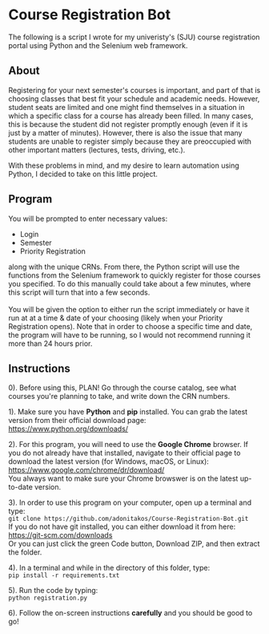 # Course Registration Bot
The following is a script I wrote for my univeristy's (SJU) course registration
portal using Python and the Selenium web framework.

## About
Registering for your next semester's courses is important, and part of that is choosing classes that best fit your schedule and academic needs. However, student seats are limited and one might find themselves in a situation in which a specific class for a course has already been filled. In many cases, this is because the student did not register promptly enough (even if it is just by a matter of minutes). However, there is also the issue that many students are unable to register simply because they are preoccupied with other important matters (lectures, tests, driving, etc.). <br>

With these problems in mind, and my desire to learn automation using Python, I decided to take on this little project.

## Program
You will be prompted to enter necessary values:
 - Login
 - Semester
 - Priority Registration

along with the unique CRNs. From there, the Python script will use the functions from the Selenium framework to quickly register for those courses you specified. To do this manually could take about a few minutes, where this script will turn that into a few seconds. <br><br>
You will be given the option to either run the script immediately or have it run at at a time & date of your choosing (likely when your Priority Registration opens). Note that in order to choose a specific time and date, the program will have to be running, so I would not recommend running it more than 24 hours prior.

## Instructions
0). Before using this, PLAN! Go through the course catalog, see what courses you're planning to take, and write down the CRN numbers.

1). Make sure you have **Python** and **pip** installed. You can grab the latest version from
their official download page: <br />
https://www.python.org/downloads/

2). For this program, you will need to use the **Google Chrome** browser. If you do not already have that installed, navigate to their official page to download the latest version (for Windows, macOS, or Linux): <br />
https://www.google.com/chrome/dr/download/ <br />
You always want to make sure your Chrome browswer is on the latest up-to-date version.

3). In order to use this program on your computer, open up a terminal and type: <br>
`git clone https://github.com/adonitakos/Course-Registration-Bot.git` <br />
If you do not have git installed, you can either download it from here: https://git-scm.com/downloads <br />
Or you can just click the green Code button, Download ZIP, and then extract the folder.

4). In a terminal and while in the directory of this folder, type: <br>
`pip install -r requirements.txt`

5). Run the code by typing: <br />
`python registration.py`

6). Follow the on-screen instructions **carefully** and you should be good to go!
